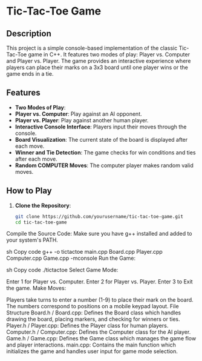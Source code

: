 # Tic-Tac-Toe Game

## Description

This project is a simple console-based implementation of the classic Tic-Tac-Toe game in C++. It features two modes of play: Player vs. Computer and Player vs. Player. The game provides an interactive experience where players can place their marks on a 3x3 board until one player wins or the game ends in a tie.

## Features

- **Two Modes of Play**:
- **Player vs. Computer**: Play against an AI opponent.
- **Player vs. Player**: Play against another human player.
- **Interactive Console Interface**: Players input their moves through the console.
- **Board Visualization**: The current state of the board is displayed after each move.
- **Winner and Tie Detection**: The game checks for win conditions and ties after each move.
- **Random COMPUTER Moves**: The computer player makes random valid moves.

## How to Play

1. **Clone the Repository**:
   ```sh
   git clone https://github.com/yourusername/tic-tac-toe-game.git
   cd tic-tac-toe-game

Compile the Source Code:
Make sure you have g++ installed and added to your system's PATH.

sh
Copy code
g++ -o tictactoe main.cpp Board.cpp Player.cpp Computer.cpp Game.cpp -mconsole
Run the Game:

sh
Copy code
./tictactoe
Select Game Mode:

Enter 1 for Player vs. Computer.
Enter 2 for Player vs. Player.
Enter 3 to Exit the game.
Make Moves:

Players take turns to enter a number (1-9) to place their mark on the board.
The numbers correspond to positions on a mobile keypad layout.
File Structure
Board.h / Board.cpp: Defines the Board class which handles drawing the board, placing markers, and checking for winners or ties.
Player.h / Player.cpp: Defines the Player class for human players.
Computer.h / Computer.cpp: Defines the Computer class for the AI player.
Game.h / Game.cpp: Defines the Game class which manages the game flow and player interactions.
main.cpp: Contains the main function which initializes the game and handles user input for game mode selection.
